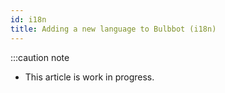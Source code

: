 ```yaml
---
id: i18n
title: Adding a new language to Bulbbot (i18n)
---
```


:::caution note

- This article is work in progress.
